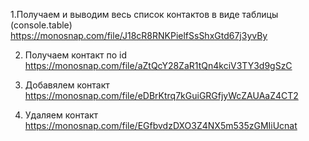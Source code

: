 1.Получаем и выводим весь список контактов в виде таблицы (console.table)
https://monosnap.com/file/J18cR8RNKPielfSsShxGtd67j3yvBy

2. Получаем контакт по id
https://monosnap.com/file/aZtQcY28ZaR1tQn4kciV3TY3d9gSzC

3. Добавялем контакт
https://monosnap.com/file/eDBrKtrq7kGuiGRGfjyWcZAUAaZ4CT2

4. Удаляем контакт
https://monosnap.com/file/EGfbvdzDXO3Z4NX5m535zGMIiUcnat
